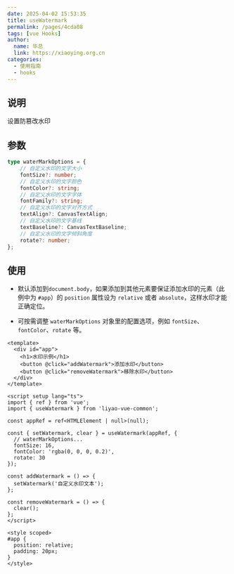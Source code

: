```yaml
---
date: 2025-04-02 15:53:35
title: useWatermark
permalink: /pages/4cda08
tags: [vue Hooks]
author:
  name: 华总
  link: https://xiaoying.org.cn
categories:
  - 使用指南
  - hooks
---
```




## 说明

设置防篡改水印

## 参数

```typescript
type waterMarkOptions = {
    // 自定义水印的文字大小
    fontSize?: number;
    // 自定义水印的文字颜色
    fontColor?: string;
    // 自定义水印的文字字体
    fontFamily?: string;
    // 自定义水印的文字对齐方式
    textAlign?: CanvasTextAlign;
    // 自定义水印的文字基线
    textBaseline?: CanvasTextBaseline;
    // 自定义水印的文字倾斜角度
    rotate?: number;
};
```

## 使用

- 默认添加到`document.body`，如果添加到其他元素要保证添加水印的元素（此例中为 `#app`）的 `position` 属性设为 `relative` 或者 `absolute`，这样水印才能正确定位。

- 可按需调整 `waterMarkOptions` 对象里的配置选项，例如 `fontSize`、`fontColor`、`rotate` 等。

```vue
<template>
  <div id="app">
    <h1>水印示例</h1>
    <button @click="addWatermark">添加水印</button>
    <button @click="removeWatermark">移除水印</button>
  </div>
</template>

<script setup lang="ts">
import { ref } from 'vue';
import { useWatermark } from 'liyao-vue-common'; 

const appRef = ref<HTMLElement | null>(null);

const { setWatermark, clear } = useWatermark(appRef, {
  // waterMarkOptions...
  fontSize: 16,
  fontColor: 'rgba(0, 0, 0, 0.2)',
  rotate: 30
});

const addWatermark = () => {
  setWatermark('自定义水印文本');
};

const removeWatermark = () => {
  clear();
};
</script>

<style scoped>
#app {
  position: relative;
  padding: 20px;
}
</style>
```

